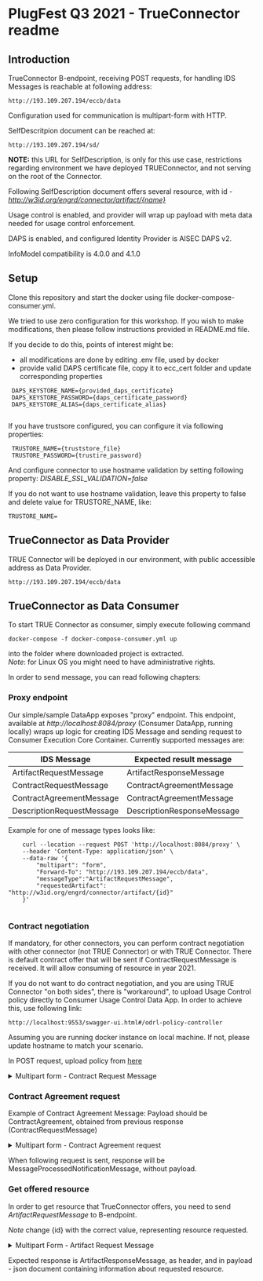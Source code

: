 # PlugFest Q3 2021 - TrueConnector readme


## Introduction

TrueConnector B-endpoint, receiving POST requests, for handling IDS Messages is reachable at following address:

```
http://193.109.207.194/eccb/data

```

Configuration used for communication is multipart-form with HTTP.

SelfDescritpion document can be reached at:

```
http://193.109.207.194/sd/

```

**NOTE:** this URL for SelfDescription, is only for this use case, restrictions regarding environment we have deployed TRUEConnector, and not serving on the root of the Connector.

Following SelfDescription document offers several resource, with id - *http://w3id.org/engrd/connector/artifact/{name}*

Usage control is enabled, and provider will wrap up payload with meta data needed for usage control enforcement.

DAPS is enabled, and configured Identity Provider is AISEC DAPS v2.

InfoModel compatibility is 4.0.0 and 4.1.0

## Setup

Clone this repository and start the docker using file docker-compose-consumer.yml.

We tried to use zero configuration for this workshop. If you wish to make modifications, then please follow instructions provided in README.md file.

If you decide to do this, points of interest might be:

 * all modifications are done by editing .env file, used by docker
 * provide valid DAPS certificate file, copy it to ecc_cert folder and update corresponding properties
 
```
 DAPS_KEYSTORE_NAME={provided_daps_certificate}
 DAPS_KEYSTORE_PASSWORD={daps_certificate_password}
 DAPS_KEYSTORE_ALIAS={daps_certificate_alias}
 
```
 
If you have trustsore configured, you can configure it via following properties:

```
 TRUSTORE_NAME={truststore_file}
 TRUSTORE_PASSWORD={trustire_password}

```

And configure connector to use hostname validation by setting following property:
*DISABLE_SSL_VALIDATION=false*

If you do not want to use hostname validation, leave this property to false and delete value for TRUSTORE_NAME, like:

```
TRUSTORE_NAME=
```

## TrueConnector as Data Provider

TRUE Connector will be deployed in our environment, with public accessible address as Data Provider.

```
http://193.109.207.194/eccb/data
```


## TrueConnector as Data Consumer 

To start TRUE Connector as consumer, simply execute following command

```
docker-compose -f docker-compose-consumer.yml up

```

into the folder where downloaded project is extracted.</br>
*Note*: for Linux OS you might need to have administrative rights.

In order to send message, you can read following chapters:


### Proxy endpoint

Our simple/sample DataApp exposes "proxy" endpoint. This endpoint, available at *http://localhost:8084/proxy* (Consumer DataApp, running locally) wraps up logic for creating IDS Message and sending request to Consumer Execution Core Container. Currently supported messages are:

| IDS Message |  Expected result message |
| ------- |   -------- |
| ArtifactRequestMessage | ArtifactResponseMessage |
| ContractRequestMessage |  ContractAgreementMessage |
| ContractAgreementMessage | ContractAgreementMessage |
| DescriptionRequestMessage |  DescriptionResponseMessage |

Example for one of message types looks like:

```
	curl --location --request POST 'http://localhost:8084/proxy' \
	--header 'Content-Type: application/json' \
	--data-raw '{
	    "multipart": "form",
	    "Forward-To": "http://193.109.207.194/eccb/data",
	    "messageType":"ArtifactRequestMessage",
	    "requestedArtifact": "http://w3id.org/engrd/connector/artifact/{id}"   
	}'
	
```

### Contract negotiation

If mandatory, for other connectors, you can perform contract negotiation with other connector (not TRUE Connector) or with TRUE Connector. There is default contract offer that will be sent if ContractRequestMessage is received. It will allow consuming of resource in year 2021.

If you do not want to do contract negotiation, and you are using TRUE Connector "on both sides", there is "workaround", to upload Usage Control policy directly to Consumer Usage Control Data App. In order to achieve this, use following link:

```
http://localhost:9553/swagger-ui.html#/odrl-policy-controller
```

Assuming you are running docker instance on local machine. If not, please update hostname to match your scenario.

In POST request, upload policy from [here](https://github.com/Engineering-Research-and-Development/true-connector-uc_data_app/blob/master/src/main/resources/policy-examples/0.0.3/1%20restrict-access-interval.json)

<details>
  <summary>Multipart form - Contract Request Message</summary>

	curl --location --request POST 'http://localhost:8084/proxy' \
	--header 'Content-Type: application/json' \
	--data-raw '{
	"multipart": "form",
	"Forward-To": "http://193.109.207.194/eccb/data",
	"messageType": "ContractRequestMessage",
	"requestedArtifact": "http://w3id.org/engrd/connector/artifact/{id}"
	}'

</details>

### Contract Agreement request

Example of Contract Agreement Message:
Payload should be ContractAgreement, obtained from previous response (ContractRequestMessage)

<details>
  <summary>Multipart form - Contract Agreement request</summary>

	curl --location --request POST 'http://localhost:8084/proxy' \
	--header 'Content-Type: application/json' \
	--data-raw '{
	"multipart": "form",
	"Forward-To": "http://193.109.207.194/eccb/data",
	"messageType": "ContractAgreementMessage",
	"payload": {
		"@context": {
			"ids": "https://w3id.org/idsa/core/",
			"idsc": "https://w3id.org/idsa/code/"
		},
		"@type": "ids:ContractAgreement",
		"@id": "https://w3id.org/idsa/autogen/contract/restrict-access-interval-{id}",
		"profile": "http://example.com/ids-profile",
		"ids:target": {
			"@id": "http://w3id.org/engrd/connector/artifact/{id}"
		},
		"ids:provider": "http://example.com/party/my-party",
		"ids:consumer": "http://example.com/party/consumer-party",
		"ids:permission": [
			{
				"ids:action": [
					{
						"@id": "idsc:USE"
					}
				],
				"ids:constraint": [
					{
						"@type": "ids:Constraint",
						"ids:leftOperand": "idsc:POLICY_EVALUATION_TIME",
						"ids:operator": "idsc:TEMPORAL_EQUALS",
						"ids:rightOperand": {
							"@type": "ids:interval",
							"@value": {
								"ids:begin": {
									"@value": "2021-03-01T00:00:00Z",
									"@type": "xsd:datetimeStamp"
								},
								"ids:end": {
									"@value": "2021-03-31T00:00:00Z",
									"@type": "xsd:datetimeStamp"
								}
							}
						},
						"ids:pipEndpoint": {
							"@id": "https//pip.com/policy_evaluation_time"
						}
					}
				]
			}
		]
	}
	}'

</details>

When following request is sent, response will be MessageProcessedNotificationMessage, without payload.


### Get offered resource

In order to get resource that TrueConnector offers, you need to send *ArtifactRequestMessage* to B-endpoint.

*Note* change {id} with the correct value, representing resource requested.


<details>
  <summary>Multipart Form - Artifact Request Message</summary>

	curl --location --request POST 'http://localhost:8084/proxy' \
	--header 'Content-Type: application/json' \
	--data-raw '{
	    "multipart": "form",
	    "Forward-To": "http://193.109.207.194/eccb/data",
	    "messageType":"ArtifactRequestMessage",
	    "requestedArtifact": "http://w3id.org/engrd/connector/artifact/{id}"   
	}'

</details>

Expected response is ArtifactResponseMessage, as header, and in payload - json document containing information about requested resource.
